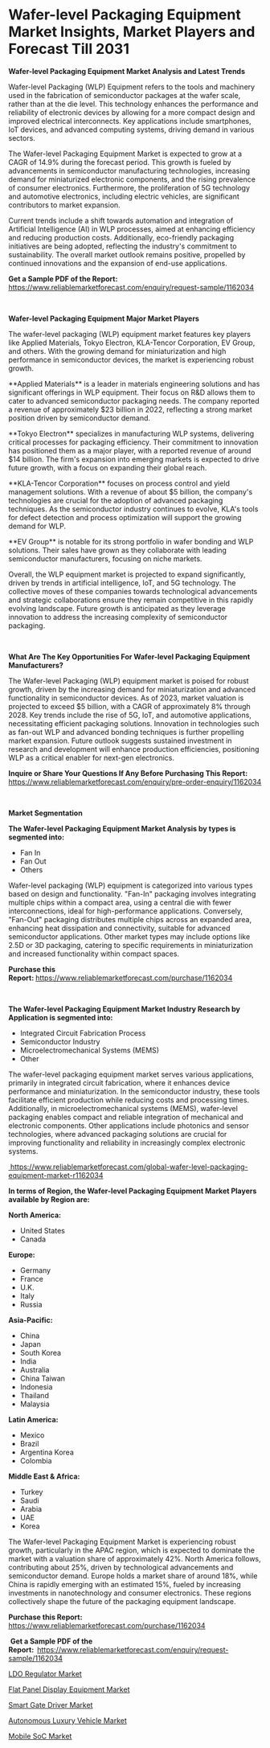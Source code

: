 <p><h1>Wafer-level Packaging Equipment Market Insights, Market Players and Forecast Till 2031</h1></p><p><strong>Wafer-level Packaging Equipment Market Analysis and Latest Trends</strong></p>
<p><p>Wafer-level Packaging (WLP) Equipment refers to the tools and machinery used in the fabrication of semiconductor packages at the wafer scale, rather than at the die level. This technology enhances the performance and reliability of electronic devices by allowing for a more compact design and improved electrical interconnects. Key applications include smartphones, IoT devices, and advanced computing systems, driving demand in various sectors.</p><p>The Wafer-level Packaging Equipment Market is expected to grow at a CAGR of 14.9% during the forecast period. This growth is fueled by advancements in semiconductor manufacturing technologies, increasing demand for miniaturized electronic components, and the rising prevalence of consumer electronics. Furthermore, the proliferation of 5G technology and automotive electronics, including electric vehicles, are significant contributors to market expansion. </p><p>Current trends include a shift towards automation and integration of Artificial Intelligence (AI) in WLP processes, aimed at enhancing efficiency and reducing production costs. Additionally, eco-friendly packaging initiatives are being adopted, reflecting the industry's commitment to sustainability. The overall market outlook remains positive, propelled by continued innovations and the expansion of end-use applications.</p></p>
<p><strong>Get a Sample PDF of the Report:&nbsp;</strong> <a href="https://www.reliablemarketforecast.com/enquiry/request-sample/1162034?utm_campaign=1108&utm_medium=2&utm_source=Github&utm_content=ia&utm_term=18112024&utm_id=wafer-level-packaging-equipment">https://www.reliablemarketforecast.com/enquiry/request-sample/1162034</a></p>
<p>&nbsp;</p>
<p><strong>Wafer-level Packaging Equipment Major Market Players</strong></p>
<p><p>The wafer-level packaging (WLP) equipment market features key players like Applied Materials, Tokyo Electron, KLA-Tencor Corporation, EV Group, and others. With the growing demand for miniaturization and high performance in semiconductor devices, the market is experiencing robust growth. </p><p>**Applied Materials** is a leader in materials engineering solutions and has significant offerings in WLP equipment. Their focus on R&D allows them to cater to advanced semiconductor packaging needs. The company reported a revenue of approximately $23 billion in 2022, reflecting a strong market position driven by semiconductor demand.</p><p>**Tokyo Electron** specializes in manufacturing WLP systems, delivering critical processes for packaging efficiency. Their commitment to innovation has positioned them as a major player, with a reported revenue of around $14 billion. The firm's expansion into emerging markets is expected to drive future growth, with a focus on expanding their global reach.</p><p>**KLA-Tencor Corporation** focuses on process control and yield management solutions. With a revenue of about $5 billion, the company's technologies are crucial for the adoption of advanced packaging techniques. As the semiconductor industry continues to evolve, KLA's tools for defect detection and process optimization will support the growing demand for WLP.</p><p>**EV Group** is notable for its strong portfolio in wafer bonding and WLP solutions. Their sales have grown as they collaborate with leading semiconductor manufacturers, focusing on niche markets. </p><p>Overall, the WLP equipment market is projected to expand significantly, driven by trends in artificial intelligence, IoT, and 5G technology. The collective moves of these companies towards technological advancements and strategic collaborations ensure they remain competitive in this rapidly evolving landscape. Future growth is anticipated as they leverage innovation to address the increasing complexity of semiconductor packaging.</p></p>
<p>&nbsp;</p>
<p><strong>What Are The Key Opportunities For Wafer-level Packaging Equipment Manufacturers?</strong></p>
<p><p>The Wafer-level Packaging (WLP) equipment market is poised for robust growth, driven by the increasing demand for miniaturization and advanced functionality in semiconductor devices. As of 2023, market valuation is projected to exceed $5 billion, with a CAGR of approximately 8% through 2028. Key trends include the rise of 5G, IoT, and automotive applications, necessitating efficient packaging solutions. Innovation in technologies such as fan-out WLP and advanced bonding techniques is further propelling market expansion. Future outlook suggests sustained investment in research and development will enhance production efficiencies, positioning WLP as a critical enabler for next-gen electronics.</p></p>
<p><strong>Inquire or Share Your Questions If Any Before Purchasing This Report:</strong> <a href="https://www.reliablemarketforecast.com/enquiry/pre-order-enquiry/1162034?utm_campaign=1108&utm_medium=2&utm_source=Github&utm_content=ia&utm_term=18112024&utm_id=wafer-level-packaging-equipment">https://www.reliablemarketforecast.com/enquiry/pre-order-enquiry/1162034</a></p>
<p>&nbsp;</p>
<p><strong>Market Segmentation</strong></p>
<p><strong>The Wafer-level Packaging Equipment Market Analysis by types is segmented into:</strong></p>
<p><ul><li>Fan In</li><li>Fan Out</li><li>Others</li></ul></p>
<p><p>Wafer-level packaging (WLP) equipment is categorized into various types based on design and functionality. "Fan-In" packaging involves integrating multiple chips within a compact area, using a central die with fewer interconnections, ideal for high-performance applications. Conversely, "Fan-Out" packaging distributes multiple chips across an expanded area, enhancing heat dissipation and connectivity, suitable for advanced semiconductor applications. Other market types may include options like 2.5D or 3D packaging, catering to specific requirements in miniaturization and increased functionality within compact spaces.</p></p>
<p><strong>Purchase this Report:&nbsp;</strong><a href="https://www.reliablemarketforecast.com/purchase/1162034?utm_campaign=1108&utm_medium=2&utm_source=Github&utm_content=ia&utm_term=18112024&utm_id=wafer-level-packaging-equipment">https://www.reliablemarketforecast.com/purchase/1162034</a></p>
<p>&nbsp;</p>
<p><strong>The Wafer-level Packaging Equipment Market Industry Research by Application is segmented into:</strong></p>
<p><ul><li>Integrated Circuit Fabrication Process</li><li>Semiconductor Industry</li><li>Microelectromechanical Systems (MEMS)</li><li>Other</li></ul></p>
<p><p>The wafer-level packaging equipment market serves various applications, primarily in integrated circuit fabrication, where it enhances device performance and miniaturization. In the semiconductor industry, these tools facilitate efficient production while reducing costs and processing times. Additionally, in microelectromechanical systems (MEMS), wafer-level packaging enables compact and reliable integration of mechanical and electronic components. Other applications include photonics and sensor technologies, where advanced packaging solutions are crucial for improving functionality and reliability in increasingly complex electronic systems.</p></p>
<p><a href="https://www.reliablemarketforecast.com/global-wafer-level-packaging-equipment-market-r1162034?utm_campaign=1108&utm_medium=2&utm_source=Github&utm_content=ia&utm_term=18112024&utm_id=wafer-level-packaging-equipment">&nbsp;https://www.reliablemarketforecast.com/global-wafer-level-packaging-equipment-market-r1162034</a></p>
<p><strong>In terms of Region, the Wafer-level Packaging Equipment Market Players available by Region are:</strong></p>
<p>
    <p> <strong> North America: </strong>
        <ul>
            <li>United States</li>
            <li>Canada</li>
        </ul>
        </p> 
    <p> <strong> Europe: </strong>
        <ul>
            <li>Germany</li>
            <li>France</li>
            <li>U.K.</li>
            <li>Italy</li>
            <li>Russia</li>
        </ul>
        </p> 
    <p> <strong> Asia-Pacific: </strong>
        <ul>
            <li>China</li>
            <li>Japan</li>
            <li>South Korea</li>
            <li>India</li>
            <li>Australia</li>
            <li>China Taiwan</li>
            <li>Indonesia</li>
            <li>Thailand</li>
            <li>Malaysia</li>
        </ul>
        </p> 
    <p> <strong> Latin America: </strong>
        <ul>
            <li>Mexico</li>
            <li>Brazil</li>
            <li>Argentina Korea</li>
            <li>Colombia</li>
        </ul>
        </p> 
    <p> <strong> Middle East & Africa: </strong>
        <ul>
            <li>Turkey</li>
            <li>Saudi</li>
            <li>Arabia</li>
            <li>UAE</li>
            <li>Korea</li>
        </ul>
    </p>
    </p>
<p><p>The Wafer-level Packaging Equipment Market is experiencing robust growth, particularly in the APAC region, which is expected to dominate the market with a valuation share of approximately 42%. North America follows, contributing about 25%, driven by technological advancements and semiconductor demand. Europe holds a market share of around 18%, while China is rapidly emerging with an estimated 15%, fueled by increasing investments in nanotechnology and consumer electronics. These regions collectively shape the future of the packaging equipment landscape.</p></p>
<p><strong>Purchase this Report: </strong><a href="https://www.reliablemarketforecast.com/purchase/1162034?utm_campaign=1108&utm_medium=2&utm_source=Github&utm_content=ia&utm_term=18112024&utm_id=wafer-level-packaging-equipment">https://www.reliablemarketforecast.com/purchase/1162034</a></p>
<p>&nbsp;<strong>Get a Sample PDF of the Report:&nbsp;&nbsp;</strong><a href="https://www.reliablemarketforecast.com/enquiry/request-sample/1162034?utm_campaign=1108&utm_medium=2&utm_source=Github&utm_content=ia&utm_term=18112024&utm_id=wafer-level-packaging-equipment">https://www.reliablemarketforecast.com/enquiry/request-sample/1162034</a></p>
<p><strong></strong></p>
<p><p><a href="https://issuu.com/reportprime-2/docs/ldo-regulator-market-size-2030.pptx_60e110b2101163?utm_campaign=1108&utm_medium=2&utm_source=Github&utm_content=ia&utm_term=18112024&utm_id=wafer-level-packaging-equipment">LDO Regulator Market</a></p><p><a href="https://www.linkedin.com/pulse/global-flat-panel-display-equipment-market-analysis-key-trends-i7vdc?utm_campaign=1108&utm_medium=2&utm_source=Github&utm_content=ia&utm_term=18112024&utm_id=wafer-level-packaging-equipment">Flat Panel Display Equipment Market</a></p><p><a href="https://issuu.com/reportprime-2/docs/smart-gate-driver-market-size-2030._acd9762d705d81?utm_campaign=1108&utm_medium=2&utm_source=Github&utm_content=ia&utm_term=18112024&utm_id=wafer-level-packaging-equipment">Smart Gate Driver Market</a></p><p><a href="https://www.linkedin.com/pulse/pioneering-growth-analyzing-global-autonomous-luxury-lm0ce?utm_campaign=1108&utm_medium=2&utm_source=Github&utm_content=ia&utm_term=18112024&utm_id=wafer-level-packaging-equipment">Autonomous Luxury Vehicle Market</a></p><p><a href="https://www.linkedin.com/pulse/mobile-soc-market-industry-landscape-growth-trajectories-m6hlc?utm_campaign=1108&utm_medium=2&utm_source=Github&utm_content=ia&utm_term=18112024&utm_id=wafer-level-packaging-equipment">Mobile SoC Market</a></p></p>